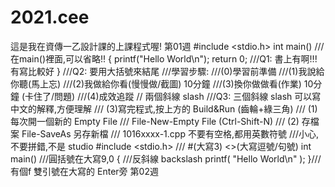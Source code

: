 # 2021.cee
這是我在資傳一乙設計課的上課程式喔!
第01週
#include <stdio.h>
int main() ///在main()裡面,可以省略!!
{
    printf("Hello World\n");
    return 0; ///Q1: 書上有啊!!! 有寫比較好
} ///Q2: 要用大括號來結尾
///學習步驟:
///(0)學習前準備
///(1)我說給你聽(馬上忘)
///(2)我做給你看(慢慢做/截圖) 10分鐘
///(3)換你做做看(作業) 10分鐘 (卡住了/問題)
///(4)成效追蹤
// 兩個斜線 slash
///Q3: 三個斜線 slash 可以寫中文的解釋,方便理解
/// (3)寫完程式,按上方的 Build&Run (齒輪+綠三角)
/// (1) 每次開一個新的 Empty File
///   File-New-Empty File (Ctrl-Shift-N)
/// (2) 存檔案 File-SaveAs 另存新檔
///   1016xxxx-1.cpp 不要有空格,都用英數符號
       ///小心,不要拼錯,不是 studio
#include <stdio.h>  /// #(大寫3) <>(大寫逗號/句號)
int main() ///圓括號在大寫9,0
{                  ///反斜線 backslash
    printf( "Hello World\n" );
}/// 有個f  雙引號在大寫的 Enter旁
第02週
